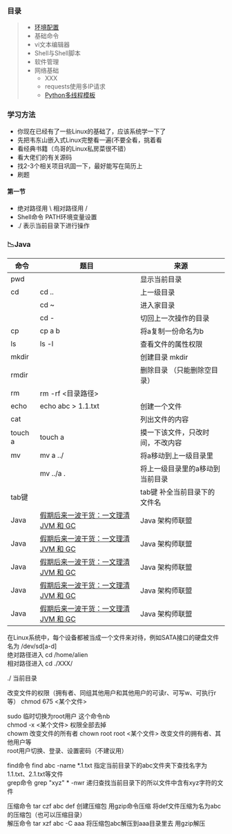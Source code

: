 ### 目录
> * [环境配置](https://py3.io/doc/python/quickstart.html)
> * 基础命令
> * vi文本编辑器
> * Shell与Shell脚本
> * 软件管理
> * 网络基础
>   * XXX
>   * requests使用多IP请求
>   * [Python多线程模板](code/MultiThread_Template.py)

### 学习方法
* 你现在已经有了一些Linux的基础了，应该系统学一下了
* 先把韦东山嵌入式Linux完整看一遍(不要全看，挑着看  
* 看经典书籍（鸟哥的Linux私房菜很不错）
* 看大佬们的有关源码   
* 找2-3个相关项目巩固一下，最好能写在简历上 
* 刷题   


#### 第一节
* 绝对路径用 \   相对路径用 /
* Shell命令  PATH环境变量设置
* ./ 表示当前目录下进行操作

### 📉Java

| 命令   | 题目                                                                                                                         | 来源             |
| ------ | ---------------------------------------------------------------------------------------------------------------------------- | ---------------- |
| pwd   |                                                                              | 显示当前目录    |
| cd   | cd ..                                                                             | 上一级目录         |
|      | cd ~                                                                      |  进入家目录       |
|      | cd -                                                          |  切回上一次操作的目录          |
| cp      | cp a b                                             |  将a复制一份命名为b        |
| ls       | ls -l                                          | 查看文件的属性权限                            |
| mkdir    |                                                 | 创建目录 mkdir         |
| rmdir   |                                                            |删除目录 （只能删除空目录）          |
| rm       | rm -rf <目录路径>                                     |         |
|  echo   | echo abc > 1.1.txt                                        | 创建一个文件     |
| cat       |                                       | 列出文件的内容    |
| touch a       |              touch a                           | 摸一下该文件，只改时间，不改内容    |
| mv   | mv a ../                                            |  将a移动到上一级目录里  |
|      | mv ../a .                                            |  将上一级目录里的a移动到当前目录  |
| tab键    |                                         |tab键  补全当前目录下的文件名    |
| Java   | [假期后来一波干货：一文理清 JVM 和 GC](https://www.toutiao.com/a6947938522997342734/)                                        | Java 架构师联盟  |
| Java   | [假期后来一波干货：一文理清 JVM 和 GC](https://www.toutiao.com/a6947938522997342734/)                                        | Java 架构师联盟  |
| Java   | [假期后来一波干货：一文理清 JVM 和 GC](https://www.toutiao.com/a6947938522997342734/)                                        | Java 架构师联盟  |
| Java   | [假期后来一波干货：一文理清 JVM 和 GC](https://www.toutiao.com/a6947938522997342734/)                                        | Java 架构师联盟  |
| Java   | [假期后来一波干货：一文理清 JVM 和 GC](https://www.toutiao.com/a6947938522997342734/)                                        | Java 架构师联盟  |


在Linux系统中，每个设备都被当成一个文件来对待，例如SATA接口的硬盘文件名为 /dev/sd[a-d]  
绝对路径进入 cd /home/alien  
相对路径进入 cd ./XXX/  
    
    
./ 当前目录  
 






改变文件的权限（拥有者、同组其他用户和其他用户的可读r、可写w、可执行r等）  chmod 675 <某个文件>    

sudo 临时切换为root用户  这个命令nb  
chmod -x <某个文件>     权限全部去掉  
chowm  改变文件的所有者    chown root root <某个文件>  改变文件的拥有者、其他用户等  
root用户切换、登录、设置密码（不建议用）  


find命令  find abc -name *.1.txt    指定当前目录下的abc文件夹下查找名字为1.1.txt、2.1.txt等文件  
grep命令  grep "xyz" * -nwr    递归查找当前目录下的所以文件中含有xyz字符的文件  



压缩命令 tar czf abc def  创建压缩包 用gzip命令压缩 将def文件压缩为名为abc的压缩包（也可以压缩目录）  
解压命令 tar xzf abc -C aaa    将压缩包abc解压到aaa目录里去 用gzip解压  





